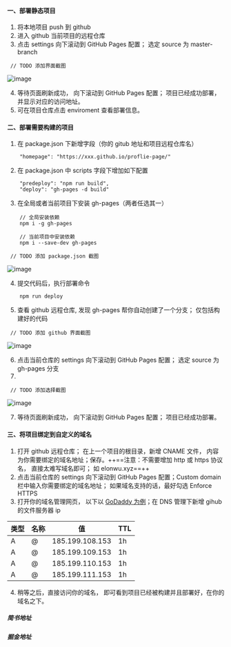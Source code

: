 #### 一、部署静态项目

1. 将本地项目 push 到 github
2. 进入 github 当前项目的远程仓库
3. 点击 settings 向下滚动到 GitHub Pages 配置； 选定 source 为 master-branch

```
 // TODO 添加界面截图
```

![image](https://note.youdao.com/favicon.ico)

4. 等待页面刷新成功， 向下滚动到 GitHub Pages 配置； 项目已经成功部署，并显示对应的访问地址。
5. 可在项目仓库点击 enviroment 查看部署信息。

#### 二、部署需要构建的项目

1. 在 package.json 下新增字段（你的 gitub 地址和项目远程仓库名）

```
    "homepage": "https://xxx.github.io/proflie-page/"
```

2. 在 package.json 中 scripts 字段下增加如下配置

```
    "predeploy": "npm run build",
    "deploy": "gh-pages -d build"
```

3. 在全局或者当前项目下安装 gh-pages（两者任选其一）

```
    // 全局安装依赖
    npm i -g gh-pages

    // 当前项目中安装依赖
    npm i --save-dev gh-pages
```

```
 // TODO 添加 package.json 截图
```

![image](https://note.youdao.com/favicon.ico)

4. 提交代码后，执行部署命令

```
    npm run deploy
```

5. 查看 github 远程仓库, 发现 gh-pages 帮你自动创建了一个分支； 仅包括构建好的代码

```
 // TODO 添加 github 界面截图
```

![image](https://note.youdao.com/favicon.ico)

6. 点击当前仓库的 settings 向下滚动到 GitHub Pages 配置； 选定 source 为 gh-pages 分支
7.

```
 // TODO 添加选择截图
```

![image](https://note.youdao.com/favicon.ico)

7. 等待页面刷新成功， 向下滚动到 GitHub Pages 配置； 项目已经成功部署。

#### 三、将项目绑定到自定义的域名

1. 打开 github 远程仓库； 在上一个项目的根目录，新增 CNAME 文件， 内容为你需要绑定的域名地址；保存。++==注意：不需要增加 http 或 https 协议名， 直接太难写域名即可； 如 elonwu.xyz==++
2. 点击当前仓库的 settings 向下滚动到 GitHub Pages 配置；Custom domain 栏中输入你需要绑定的域名地址； 如果域名支持的话，最好勾选 Enforce HTTPS
3. 打开你的域名管理网页， 以下以 [GoDaddy 为例](https://dcc.godaddy.com/manage/)；在 DNS 管理下新增 gihub 的文件服务器 ip

| 类型 | 名称 | 值              | TTL |
| ---- | ---- | --------------- | --- |
| A    | @    | 185.199.108.153 | 1h  |
| A    | @    | 185.199.109.153 | 1h  |
| A    | @    | 185.199.110.153 | 1h  |
| A    | @    | 185.199.111.153 | 1h  |

4. 稍等之后，直接访问你的域名， 即可看到项目已经被构建并且部署好，在你的域名之下。

##### 简书地址

##### 掘金地址
